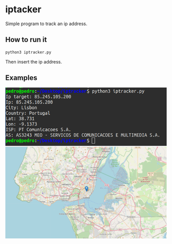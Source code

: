 # iptacker
Simple program to track an ip address.

## How to run it
```
python3 iptracker.py
```
Then insert the ip address. <br>

## Examples
![Screenshot](prints/run.png)
![Screenshot](prints/result.png)